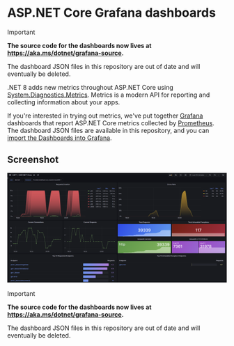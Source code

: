 
# ASP.NET Core Grafana dashboards

> [!IMPORTANT]
> **The source code for the dashboards now lives at https://aka.ms/dotnet/grafana-source.**
>
> The dashboard JSON files in this repository are out of date and will eventually be deleted.

.NET 8 adds new metrics throughout ASP.NET Core using [System.Diagnostics.Metrics](https://learn.microsoft.com/dotnet/core/diagnostics/compare-metric-apis#systemdiagnosticsmetrics). Metrics is a modern API for reporting and collecting information about your apps.

If you're interested in trying out metrics, we've put together [Grafana](https://grafana.com/) dashboards that report ASP.NET Core metrics collected by [Prometheus](https://prometheus.io/). The dashboard JSON files are available in this repository, and you can [import the Dashboards into Grafana](https://grafana.com/docs/grafana/latest/dashboards/manage-dashboards/#import-a-dashboard).

## Screenshot

![ASP.NET Core Grafana dashboard](./dashboard-screenshot.png)

> [!IMPORTANT]
> **The source code for the dashboards now lives at https://aka.ms/dotnet/grafana-source.**
>
> The dashboard JSON files in this repository are out of date and will eventually be deleted.
